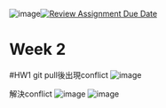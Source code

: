 ![image](https://github.com/mvclab-ntust-course/homework2-benson5104/assets/113347980/936ee46a-63c5-4e3b-a4ee-b43c9c58f002)[![Review Assignment Due Date](https://classroom.github.com/assets/deadline-readme-button-24ddc0f5d75046c5622901739e7c5dd533143b0c8e959d652212380cedb1ea36.svg)](https://classroom.github.com/a/qPD8ugtn)
# Week 2
#HW1
git pull後出現conflict
![image](https://github.com/mvclab-ntust-course/homework2-benson5104/assets/113347980/890493ed-1eac-456f-9c27-cb344d956aa5)

解決conflict
![image](https://github.com/mvclab-ntust-course/homework2-benson5104/assets/113347980/e9f5ed06-86fc-4990-87b4-38b8422829b1)
![image](https://github.com/mvclab-ntust-course/homework2-benson5104/assets/113347980/3a2249d4-5d5a-4c1c-bc41-576b3a8adc11)

